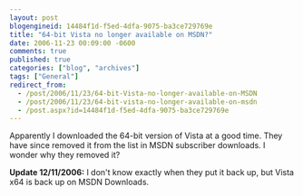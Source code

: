 ```yaml
---
layout: post
blogengineid: 14484f1d-f5ed-4dfa-9075-ba3ce729769e
title: "64-bit Vista no longer available on MSDN?"
date: 2006-11-23 00:09:00 -0600
comments: true
published: true
categories: ["blog", "archives"]
tags: ["General"]
redirect_from: 
  - /post/2006/11/23/64-bit-Vista-no-longer-available-on-MSDN
  - /post/2006/11/23/64-bit-vista-no-longer-available-on-msdn
  - /post.aspx?id=14484f1d-f5ed-4dfa-9075-ba3ce729769e
---
```

<!-- more -->

Apparently I downloaded the 64-bit version of Vista at a good time. They have since removed it from the list in MSDN subscriber downloads. I wonder why they removed it?

**Update 12/11/2006:** I don't know exactly when they put it back up, but Vista x64 is back up on MSDN Downloads.
